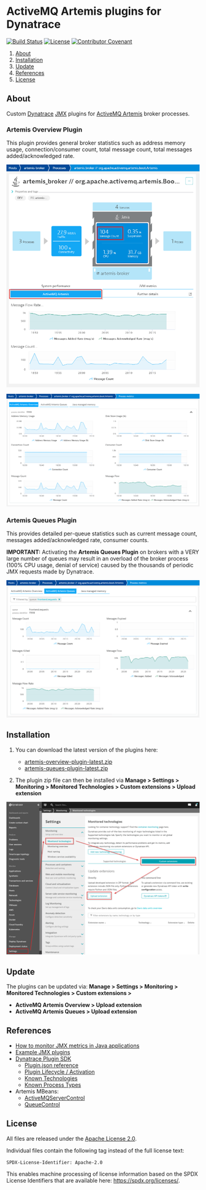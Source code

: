 # ActiveMQ Artemis plugins for Dynatrace

[![Build Status](https://img.shields.io/github/workflow/status/vegardit/activemq-artemis-dynatrace-plugin/Build)](https://github.com/vegardit/activemq-artemis-dynatrace-plugin/actions?query=workflow%3A%22Build%22)
[![License](https://img.shields.io/github/license/vegardit/activemq-artemis-dynatrace-plugin.svg?label=license)](#license)
[![Contributor Covenant](https://img.shields.io/badge/Contributor%20Covenant-v2.0%20adopted-ff69b4.svg)](CODE_OF_CONDUCT.md)

1. [About](#about)
1. [Installation](#install)
1. [Update](#update)
1. [References](#references)
1. [License](#license)


## <a name="about"></a>About

Custom [Dynatrace](https://www.dynatrace.de/) [JMX](https://en.wikipedia.org/wiki/Java_Management_Extensions) plugins for [ActiveMQ Artemis](https://github.com/apache/activemq-artemis) broker processes.

### Artemis Overview Plugin

This plugin provides general broker statistics such as address memory usage, connection/consumer count, total message count, total messages added/acknowledged rate.

![](img/artemis_overview_keymetrics.png)

![](img/artemis_overview_details.png)

### Artemis Queues Plugin

This provides detailed per-queue statistics such as current message count, messages added/acknowledged rate, consumer counts.

**IMPORTANT:** Activating the **Artemis Queues Plugin** on brokers with a VERY large number of queues may result in an overload of the broker process (100% CPU usage, denial of service) caused by the thousands of periodic JMX requests made by Dynatrace.

![](img/artemis_queues_details.png)

## <a name="install"></a>Installation

1. You can download the latest version of the plugins here:
   * [artemis-overview-plugin-latest.zip](https://github.com/vegardit/activemq-artemis-dynatrace-plugin/releases/download/latest/artemis-overview-plugin-latest.zip)
   * [artemis-queues-plugin-latest.zip](https://github.com/vegardit/activemq-artemis-dynatrace-plugin/releases/download/latest/artemis-queues-plugin-latest.zip)

2. The plugin zip file can then be installed via **Manage > Settings > Monitoring > Monitored Technologies > Custom extensions > Upload extension**

![](img/install_plugin.png)


## <a name="update"></a>Update

The plugins can be updated via: **Manage > Settings > Monitoring > Monitored Technologies > Custom extensions >**
- **ActiveMQ Artemis Overview > Upload extension**
- **ActiveMQ Artemis Queues > Upload extension**


## <a name="references"></a>References

- [How to monitor JMX metrics in Java applications](https://www.dynatrace.com/support/help/extend-dynatrace/jmx-plugins/how-to-monitor-jmx-metrics-in-java-applications/)
- [Example JMX plugins](https://github.com/Dynatrace/JMX-Extensions)
- [Dynatrace Plugin SDK](https://dynatrace.github.io/plugin-sdk/index.html)
   - [Plugin.json reference](https://dynatrace.github.io/plugin-sdk/api/plugin_json_apidoc.html)
   - [Plugin Lifecycle / Activation](https://dynatrace.github.io/plugin-sdk/plugin_lifecycle/index.html#plugin-activation)
   - [Known Technologies](https://dynatrace.github.io/plugin-sdk/api/known_technologies.html)
   - [Known Process Types](https://dynatrace.github.io/plugin-sdk/api/known_process.html)
- Artemis MBeans:
   - [ActiveMQServerControl](https://github.com/apache/activemq-artemis/blob/master/artemis-core-client/src/main/java/org/apache/activemq/artemis/api/core/management/ActiveMQServerControl.java)
   - [QueueControl](https://github.com/apache/activemq-artemis/blob/master/artemis-core-client/src/main/java/org/apache/activemq/artemis/api/core/management/QueueControl.java)


## <a name="license"></a>License

All files are released under the [Apache License 2.0](LICENSE.txt).

Individual files contain the following tag instead of the full license text:
```
SPDX-License-Identifier: Apache-2.0
```

This enables machine processing of license information based on the SPDX License Identifiers that are available here: https://spdx.org/licenses/.
